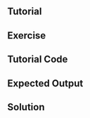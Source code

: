 Tutorial
--------


Exercise
--------


Tutorial Code
-------------


Expected Output
---------------

Solution
--------

